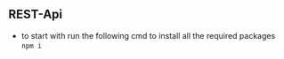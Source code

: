 ## REST-Api
- to start with run the following cmd to install all the required packages 
``` npm i ```
